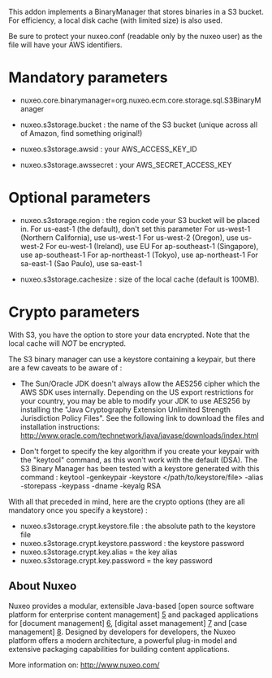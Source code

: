 This addon implements a BinaryManager that stores binaries in a S3 bucket.
For efficiency, a local disk cache (with limited size) is also used.

Be sure to protect your nuxeo.conf (readable only by the nuxeo user) as the
file will have your AWS identifiers.

# Mandatory parameters

- nuxeo.core.binarymanager=org.nuxeo.ecm.core.storage.sql.S3BinaryManager

- nuxeo.s3storage.bucket : the name of the S3 bucket (unique across all of
  Amazon, find something original!)

- nuxeo.s3storage.awsid : your AWS_ACCESS_KEY_ID

- nuxeo.s3storage.awssecret : your AWS_SECRET_ACCESS_KEY


# Optional parameters

- nuxeo.s3storage.region : the region code your S3 bucket will be placed in.
  For us-east-1 (the default), don't set this parameter
  For us-west-1 (Northern California), use us-west-1
  For us-west-2 (Oregon), use us-west-2
  For eu-west-1 (Ireland), use EU
  For ap-southeast-1 (Singapore), use ap-southeast-1
  For ap-northeast-1 (Tokyo), use ap-northeast-1
  For sa-east-1 (Sao Paulo), use sa-east-1

- nuxeo.s3storage.cachesize : size of the local cache (default is 100MB).


# Crypto parameters

With S3, you have the option to store your data encrypted.
Note that the local cache will *NOT* be encrypted.

The S3 binary manager can use a keystore containing a keypair, but there are
a few caveats to be aware of :

- The Sun/Oracle JDK doesn't always allow the AES256 cipher which the AWS SDK
  uses internally.
  Depending on the US export restrictions for your country, you may be able to
  modify your JDK to use AES256 by installing the "Java Cryptography Extension
  Unlimited Strength Jurisdiction Policy Files". See the following link to
  download the files and installation instructions:
  http://www.oracle.com/technetwork/java/javase/downloads/index.html

- Don't forget to specify the key algorithm if you create your keypair with the
  "keytool" command, as this won't work with the default (DSA).
  The S3 Binary Manager has been tested with a keystore generated with this
  command :
  keytool -genkeypair -keystore </path/to/keystore/file> -alias <key alias>
      -storepass <keystore password> -keypass <key password>
      -dname <key distinguished name> -keyalg RSA

With all that preceded in mind, here are the crypto options (they are all
mandatory once you specify a keystore) :

- nuxeo.s3storage.crypt.keystore.file : the absolute path to the keystore file
- nuxeo.s3storage.crypt.keystore.password : the keystore password
- nuxeo.s3storage.crypt.key.alias = the key alias
- nuxeo.s3storage.crypt.key.password = the key password


## About Nuxeo

Nuxeo provides a modular, extensible Java-based [open source software
platform for enterprise content management] [5] and packaged applications
for [document management] [6], [digital asset management] [7] and
[case management] [8]. Designed by developers for developers, the Nuxeo
platform offers a modern architecture, a powerful plug-in model and
extensive packaging capabilities for building content applications.

[5]: http://www.nuxeo.com/en/products/ep
[6]: http://www.nuxeo.com/en/products/document-management
[7]: http://www.nuxeo.com/en/products/dam
[8]: http://www.nuxeo.com/en/products/case-management

More information on: <http://www.nuxeo.com/>

